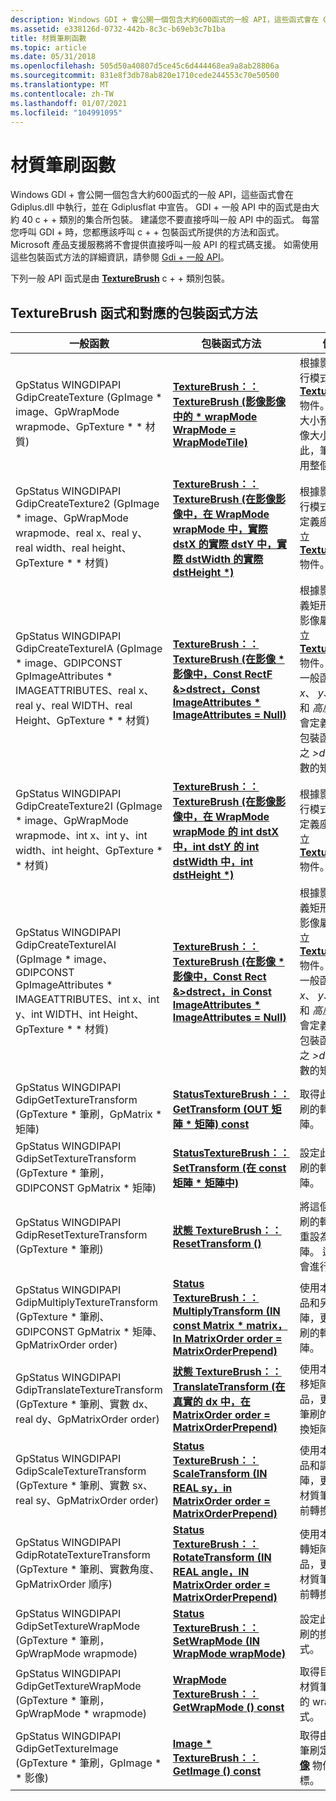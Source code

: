 ```yaml
---
description: Windows GDI + 會公開一個包含大約600函式的一般 API，這些函式會在 Gdiplus.dll 中執行，並在 Gdiplusflat 中宣告。
ms.assetid: e338126d-0732-442b-8c3c-b69eb3c7b1ba
title: 材質筆刷函數
ms.topic: article
ms.date: 05/31/2018
ms.openlocfilehash: 505d50a40807d5ce45c6d444468ea9a8ab28806a
ms.sourcegitcommit: 831e8f3db78ab820e1710cede244553c70e50500
ms.translationtype: MT
ms.contentlocale: zh-TW
ms.lasthandoff: 01/07/2021
ms.locfileid: "104991095"
---
```

# <a name="texture-brush-functions"></a>材質筆刷函數

Windows GDI + 會公開一個包含大約600函式的一般 API，這些函式會在 Gdiplus.dll 中執行，並在 Gdiplusflat 中宣告。 GDI + 一般 API 中的函式是由大約 40 c + + 類別的集合所包裝。 建議您不要直接呼叫一般 API 中的函式。 每當您呼叫 GDI + 時，您都應該呼叫 c + + 包裝函式所提供的方法和函式。 Microsoft 產品支援服務將不會提供直接呼叫一般 API 的程式碼支援。 如需使用這些包裝函式方法的詳細資訊，請參閱 [Gdi + 一般 API](-gdiplus-flatapi-flat.md)。

下列一般 API 函式是由 [**TextureBrush**](/windows/desktop/api/gdiplusbrush/nl-gdiplusbrush-texturebrush) c + + 類別包裝。

## <a name="texturebrush-functions-and-corresponding-wrapper-methods"></a>TextureBrush 函式和對應的包裝函式方法



| 一般函數                                                                                                                                                                      | 包裝函式方法                                                                                                                                                                                                                                                 | 備註                                                                                                                                                                                                                                                                                                                            |
|------------------------------------------------------------------------------------------------------------------------------------------------------------------------------------|----------------------------------------------------------------------------------------------------------------------------------------------------------------------------------------------------------------------------------------------------------------|------------------------------------------------------------------------------------------------------------------------------------------------------------------------------------------------------------------------------------------------------------------------------------------------------------------------------------|
| GpStatus WINGDIPAPI GdipCreateTexture (GpImage \* image、GpWrapMode wrapmode、GpTexture \* \* 材質) <br/>                                                                      | [**TextureBrush：： TextureBrush (影像影像中的 \* wrapMode WrapMode = WrapModeTile)**](/windows/win32/api/gdiplusbrush/nf-gdiplusbrush-texturebrush-texturebrush(inimage_inwrapmode))<br/>                                                                                               | 根據影像和換行模式建立 [**TextureBrush**](/windows/desktop/api/gdiplusbrush/nl-gdiplusbrush-texturebrush) 物件。 筆刷的大小預設為影像大小，因此，筆刷會使用整個影像。                                                                                                                   |
| GpStatus WINGDIPAPI GdipCreateTexture2 (GpImage \* image、GpWrapMode wrapmode、real x、real y、real width、real height、GpTexture \* \* 材質) <br/>                            | [**TextureBrush：： TextureBrush (在影像影像中，在 WrapMode wrapMode 中，實際 dstX 的實際 dstY 中，實際 dstWidth 的實際 dstHeight \*)**](/windows/win32/api/gdiplusbrush/nf-gdiplusbrush-texturebrush-texturebrush(inimage_inwrapmode_inreal_inreal_inreal_inreal))<br/> | 根據影像、換行模式和一組定義座標來建立 [**TextureBrush**](/windows/desktop/api/gdiplusbrush/nl-gdiplusbrush-texturebrush) 物件。                                                                                                                                                                                      |
| GpStatus WINGDIPAPI GdipCreateTextureIA (GpImage \* image、GDIPCONST GpImageAttributes \* IMAGEATTRIBUTES、real x、real y、real WIDTH、real Height、GpTexture \* \* 材質) <br/> | [**TextureBrush：： TextureBrush (在影像 \* 影像中，Const RectF &>dstrect，Const ImageAttributes \* ImageAttributes = **Null**)**](/windows/win32/api/gdiplusbrush/nf-gdiplusbrush-texturebrush-texturebrush(inimage_inconstrectf__inconstimageattributes))<br/>         | 根據影像、定義矩形和一組影像屬性，建立 [**TextureBrush**](/windows/desktop/api/gdiplusbrush/nl-gdiplusbrush-texturebrush) 物件。<br/> 一般函式的 *x*、 *y*、 *寬度* 和 *高度* 參數，會定義對應至包裝函式方法之 *>dstrect* 參數的矩形。<br/> |
| GpStatus WINGDIPAPI GdipCreateTexture2I (GpImage \* image、GpWrapMode wrapmode、int x、int y、int width、int height、GpTexture \* \* 材質) <br/>                               | [**TextureBrush：： TextureBrush (在影像影像中，在 WrapMode wrapMode 的 int dstX 中，int dstY 的 int dstWidth 中，int dstHeight \*)**](/windows/win32/api/gdiplusbrush/nf-gdiplusbrush-texturebrush-texturebrush(inimage_inwrapmode_inint_inint_inint_inint))<br/>     | 根據影像、換行模式和一組定義座標來建立 [**TextureBrush**](/windows/desktop/api/gdiplusbrush/nl-gdiplusbrush-texturebrush) 物件。                                                                                                                                                                                      |
| GpStatus WINGDIPAPI GdipCreateTextureIAI (GpImage \* image、GDIPCONST GpImageAttributes \* IMAGEATTRIBUTES、int x、int y、int WIDTH、int Height、GpTexture \* \* 材質) <br/>    | [**TextureBrush：： TextureBrush (在影像 \* 影像中，Const Rect &>dstrect，in Const ImageAttributes \* ImageAttributes = **Null**)**](/windows/win32/api/gdiplusbrush/nf-gdiplusbrush-texturebrush-texturebrush(inimage_inconstrectf__inconstimageattributes))<br/>          | 根據影像、定義矩形和一組影像屬性，建立 [**TextureBrush**](/windows/desktop/api/gdiplusbrush/nl-gdiplusbrush-texturebrush) 物件。<br/> 一般函式的 *x*、 *y*、 *寬度* 和 *高度* 參數，會定義對應至包裝函式方法之 *>dstrect* 參數的矩形。<br/> |
| GpStatus WINGDIPAPI GdipGetTextureTransform (GpTexture \* 筆刷，GpMatrix \* 矩陣) <br/>                                                                                       | [**StatusTextureBrush：： GetTransform (OUT 矩陣 \* 矩陣) const**](/windows/desktop/api/Gdiplusbrush/nf-gdiplusbrush-texturebrush-gettransform)<br/>                                                                                                                             | 取得此材質筆刷的轉換矩陣。                                                                                                                                                                                                                                                                              |
| GpStatus WINGDIPAPI GdipSetTextureTransform (GpTexture \* 筆刷，GDIPCONST GpMatrix \* 矩陣) <br/>                                                                             | [**StatusTextureBrush：： SetTransform (在 const 矩陣 \* 矩陣中)**](/windows/desktop/api/Gdiplusbrush/nf-gdiplusbrush-texturebrush-settransform)<br/>                                                                                                                              | 設定此材質筆刷的轉換矩陣。                                                                                                                                                                                                                                                                              |
| GpStatus WINGDIPAPI GdipResetTextureTransform (GpTexture \* 筆刷) <br/>                                                                                                        | [**狀態 TextureBrush：： ResetTransform ()**](/windows/desktop/api/Gdiplusbrush/nf-gdiplusbrush-texturebrush-resettransform)<br/>                                                                                                                                                        | 將這個材質筆刷的轉換矩陣重設為識別矩陣。 這表示不會進行轉換。                                                                                                                                                                                                      |
| GpStatus WINGDIPAPI GdipMultiplyTextureTransform (GpTexture \* 筆刷、GDIPCONST GpMatrix \* 矩陣、GpMatrixOrder order) <br/>                                                   | [**Status TextureBrush：： MultiplyTransform (IN const Matrix \* matrix，In MatrixOrder order = MatrixOrderPrepend)**](/windows/desktop/api/Gdiplusbrush/nf-gdiplusbrush-texturebrush-multiplytransform)<br/>                                                                  | 使用本身的產品和另一個矩陣，更新此筆刷的轉換矩陣。                                                                                                                                                                                                                                          |
| GpStatus WINGDIPAPI GdipTranslateTextureTransform (GpTexture \* 筆刷、實數 dx、real dy、GpMatrixOrder order) <br/>                                                             | [**狀態 TextureBrush：： TranslateTransform (在真實的 dx 中，在 MatrixOrder order = MatrixOrderPrepend)**](/windows/desktop/api/Gdiplusbrush/nf-gdiplusbrush-texturebrush-translatetransform)<br/>                                                                   | 使用本身和平移矩陣的產品，更新這個筆刷的目前轉換矩陣。                                                                                                                                                                                                                            |
| GpStatus WINGDIPAPI GdipScaleTextureTransform (GpTexture \* 筆刷、實數 sx、real sy、GpMatrixOrder order) <br/>                                                                 | [**Status TextureBrush：： ScaleTransform (IN REAL sy，in MatrixOrder order = MatrixOrderPrepend)**](/windows/desktop/api/Gdiplusbrush/nf-gdiplusbrush-texturebrush-scaletransform)<br/>                                                                           | 使用本身的產品和調整矩陣，更新這個材質筆刷的目前轉換矩陣。                                                                                                                                                                                                                        |
| GpStatus WINGDIPAPI GdipRotateTextureTransform (GpTexture \* 筆刷、實數角度、GpMatrixOrder 順序) <br/>                                                                      | [**Status TextureBrush：： RotateTransform (IN REAL angle，IN MatrixOrder order = MatrixOrderPrepend)**](/windows/desktop/api/Gdiplusbrush/nf-gdiplusbrush-texturebrush-rotatetransform)<br/>                                                                                  | 使用本身和旋轉矩陣的產品，更新這個材質筆刷的目前轉換矩陣。                                                                                                                                                                                                                       |
| GpStatus WINGDIPAPI GdipSetTextureWrapMode (GpTexture \* 筆刷，GpWrapMode wrapmode) <br/>                                                                                      | [**Status TextureBrush：： SetWrapMode (IN WrapMode wrapMode)**](/windows/desktop/api/Gdiplusbrush/nf-gdiplusbrush-texturebrush-setwrapmode)<br/>                                                                                                                                 | 設定此材質筆刷的換行模式。                                                                                                                                                                                                                                                                                          |
| GpStatus WINGDIPAPI GdipGetTextureWrapMode (GpTexture \* 筆刷，GpWrapMode \* wrapmode) <br/>                                                                                    | [**WrapMode TextureBrush：： GetWrapMode () const**](/windows/desktop/api/Gdiplusbrush/nf-gdiplusbrush-texturebrush-getwrapmode)<br/>                                                                                                                                                      | 取得目前為此材質筆刷設定的 wrap 模式。                                                                                                                                                                                                                                                                           |
| GpStatus WINGDIPAPI GdipGetTextureImage (GpTexture \* 筆刷，GpImage \* \* 影像) <br/>                                                                                           | [**Image \* TextureBrush：： GetImage () const**](/windows/desktop/api/Gdiplusbrush/nf-gdiplusbrush-texturebrush-getimage)<br/>                                                                                                                                                            | 取得由此材質筆刷定義之 [**影像**](/windows/desktop/api/gdiplusheaders/nl-gdiplusheaders-image) 物件的指標。                                                                                                                                                                                                                    |



 

 

 
